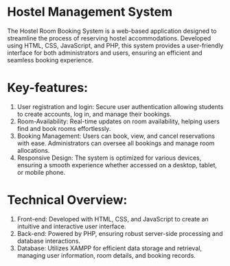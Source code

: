 # Hostel Management System

The Hostel Room Booking System is a web-based application designed to streamline the process of reserving hostel accommodations. Developed using HTML, CSS, JavaScript, and PHP, this system provides a user-friendly interface for both administrators and users, ensuring an efficient and seamless booking experience.

# Key-features:
1. User registration and login: Secure user authentication allowing students to create accounts, log in, and manage their bookings.
2. Room-Availability: Real-time updates on room availability, helping users find and book rooms effortlessly.
3. Booking Management: Users can book, view, and cancel reservations with ease. Administrators can oversee all bookings and manage room allocations.
4. Responsive Design: The system is optimized for various devices, ensuring a smooth experience whether accessed on a desktop, tablet, or mobile phone.
# Technical Overview:
1. Front-end: Developed with HTML, CSS, and JavaScript to create an intuitive and interactive user interface.
2. Back-end: Powered by PHP, ensuring robust server-side processing and database interactions.
3. Database: Utilizes XAMPP for efficient data storage and retrieval, managing user information, room details, and booking records.
